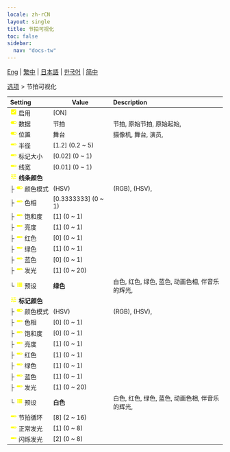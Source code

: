 ```yaml
---
locale: zh-rCN
layout: single
title: 节拍可视化
toc: false
sidebar:
  nav: "docs-tw"
---
```

[Eng](/dancexr/menu/2025.4/stage/beats_visualizer) | [繁中](/tw/dancexr/menu/2025.4/stage/beats_visualizer) | [日本語](/jp/dancexr/menu/2025.4/stage/beats_visualizer) | [한국어](/kr/dancexr/menu/2025.4/stage/beats_visualizer) | [简中](/zh/dancexr/menu/2025.4/stage/beats_visualizer)

[选项](../menu#选项) > 节拍可视化



| Setting | Value | Description |
| :--- | --- | :--- |
|<nobr>![check_on icon](/images/icon/ic_check_on.png) 启用</nobr>| [ON] | 
|<nobr>![toggle_on icon](/images/icon/ic_toggle_on.png) 数据</nobr>| 节拍 | 节拍, 原始节拍, 原始起始, 
|<nobr>![toggle_on icon](/images/icon/ic_toggle_on.png) 位置</nobr>| 舞台 | 摄像机, 舞台, 演员, 
|<nobr>![slider icon](/images/icon/ic_slider.png) 半径</nobr>| [1.2] (0.2 ~ 5) | 
|<nobr>![slider icon](/images/icon/ic_slider.png) 标记大小</nobr>| [0.02] (0 ~ 1) | 
|<nobr>![slider icon](/images/icon/ic_slider.png) 线宽</nobr>| [0.01] (0 ~ 1) | 
|<nobr>![tune icon](/images/icon/ic_tune.png) <b>线条颜色</b></nobr>| | 
|<nobr>├&nbsp;![toggle_on icon](/images/icon/ic_toggle_on.png) 颜色模式</nobr>| (HSV) | (RGB), (HSV), 
|<nobr>├&nbsp;![slider icon](/images/icon/ic_slider.png) 色相</nobr>| [0.3333333] (0 ~ 1) | 
|<nobr>├&nbsp;![slider icon](/images/icon/ic_slider.png) 饱和度</nobr>| [1] (0 ~ 1) | 
|<nobr>├&nbsp;![slider icon](/images/icon/ic_slider.png) 亮度</nobr>| [1] (0 ~ 1) | 
|<nobr>├&nbsp;![slider icon](/images/icon/ic_slider.png) 红色</nobr>| [0] (0 ~ 1) | 
|<nobr>├&nbsp;![slider icon](/images/icon/ic_slider.png) 绿色</nobr>| [1] (0 ~ 1) | 
|<nobr>├&nbsp;![slider icon](/images/icon/ic_slider.png) 蓝色</nobr>| [0] (0 ~ 1) | 
|<nobr>├&nbsp;![slider icon](/images/icon/ic_slider.png) 发光</nobr>| [1] (0 ~ 20) | 
|<nobr>└&nbsp;![list icon](/images/icon/ic_list.png) 预设</nobr>| **绿色** | 白色, 红色, 绿色, 蓝色, 动画色相, 伴音乐的辉光,  |
|<nobr>![tune icon](/images/icon/ic_tune.png) <b>标记颜色</b></nobr>| | 
|<nobr>├&nbsp;![toggle_on icon](/images/icon/ic_toggle_on.png) 颜色模式</nobr>| (HSV) | (RGB), (HSV), 
|<nobr>├&nbsp;![slider icon](/images/icon/ic_slider.png) 色相</nobr>| [0] (0 ~ 1) | 
|<nobr>├&nbsp;![slider icon](/images/icon/ic_slider.png) 饱和度</nobr>| [0] (0 ~ 1) | 
|<nobr>├&nbsp;![slider icon](/images/icon/ic_slider.png) 亮度</nobr>| [1] (0 ~ 1) | 
|<nobr>├&nbsp;![slider icon](/images/icon/ic_slider.png) 红色</nobr>| [1] (0 ~ 1) | 
|<nobr>├&nbsp;![slider icon](/images/icon/ic_slider.png) 绿色</nobr>| [1] (0 ~ 1) | 
|<nobr>├&nbsp;![slider icon](/images/icon/ic_slider.png) 蓝色</nobr>| [1] (0 ~ 1) | 
|<nobr>├&nbsp;![slider icon](/images/icon/ic_slider.png) 发光</nobr>| [1] (0 ~ 20) | 
|<nobr>└&nbsp;![list icon](/images/icon/ic_list.png) 预设</nobr>| **白色** | 白色, 红色, 绿色, 蓝色, 动画色相, 伴音乐的辉光,  |
|<nobr>![slider icon](/images/icon/ic_slider.png) 节拍循环</nobr>| [8] (2 ~ 16) | 
|<nobr>![slider icon](/images/icon/ic_slider.png) 正常发光</nobr>| [1] (0 ~ 8) | 
|<nobr>![slider icon](/images/icon/ic_slider.png) 闪烁发光</nobr>| [2] (0 ~ 8) | 
